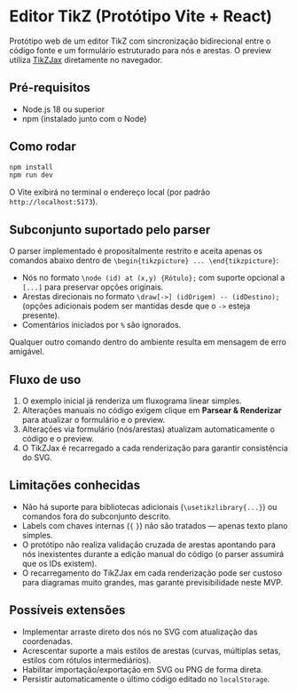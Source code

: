# Editor TikZ (Protótipo Vite + React)

Protótipo web de um editor TikZ com sincronização bidirecional entre o código fonte e um formulário estruturado para nós e arestas. O preview utiliza [TikZJax](https://tikzjax.com) diretamente no navegador.

## Pré-requisitos

- Node.js 18 ou superior
- npm (instalado junto com o Node)

## Como rodar

```bash
npm install
npm run dev
```

O Vite exibirá no terminal o endereço local (por padrão `http://localhost:5173`).

## Subconjunto suportado pelo parser

O parser implementado é propositalmente restrito e aceita apenas os comandos abaixo dentro de `\begin{tikzpicture} ... \end{tikzpicture}`:

- Nós no formato `\node (id) at (x,y) {Rótulo};` com suporte opcional a `[...]` para preservar opções originais.
- Arestas direcionais no formato `\draw[->] (idOrigem) -- (idDestino);` (opções adicionais podem ser mantidas desde que o `->` esteja presente).
- Comentários iniciados por `%` são ignorados.

Qualquer outro comando dentro do ambiente resulta em mensagem de erro amigável.

## Fluxo de uso

1. O exemplo inicial já renderiza um fluxograma linear simples.
2. Alterações manuais no código exigem clique em **Parsear & Renderizar** para atualizar o formulário e o preview.
3. Alterações via formulário (nós/arestas) atualizam automaticamente o código e o preview.
4. O TikZJax é recarregado a cada renderização para garantir consistência do SVG.

## Limitações conhecidas

- Não há suporte para bibliotecas adicionais (`\usetikzlibrary{...}`) ou comandos fora do subconjunto descrito.
- Labels com chaves internas (`{` `}`) não são tratados — apenas texto plano simples.
- O protótipo não realiza validação cruzada de arestas apontando para nós inexistentes durante a edição manual do código (o parser assumirá que os IDs existem).
- O recarregamento do TikZJax em cada renderização pode ser custoso para diagramas muito grandes, mas garante previsibilidade neste MVP.

## Possíveis extensões

- Implementar arraste direto dos nós no SVG com atualização das coordenadas.
- Acrescentar suporte a mais estilos de arestas (curvas, múltiplas setas, estilos com rótulos intermediários).
- Habilitar importação/exportação em SVG ou PNG de forma direta.
- Persistir automaticamente o último código editado no `localStorage`.
